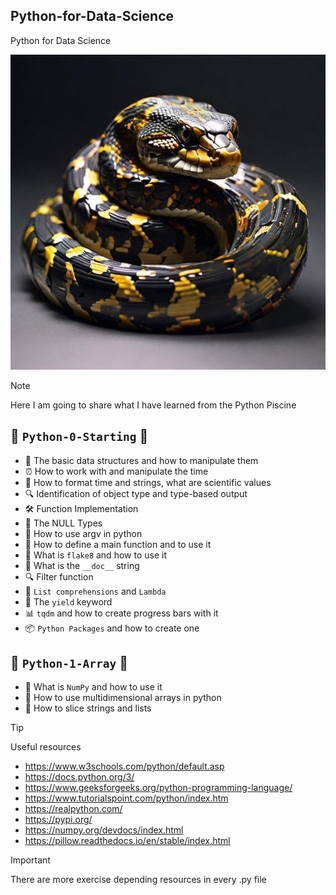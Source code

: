 ## Python-for-Data-Science
Python for Data Science

![](python.jpg)

> [!NOTE]
> Here I am going to share what I have learned from the Python Piscine

##  🐍 `Python-0-Starting` 🐍
-   🔧 The basic data structures and how to manipulate them
-   ⏰ How to work with and manipulate the time
-   📅 How to format time and strings, what are scientific values
-   🔍 Identification of object type and type-based output
-   🛠️ Function Implementation
-   🚫 The NULL Types
-   🔧 How to use argv in python
-   🏁 How to define a main function and to use it
-   👀 What is `flake8` and how to use it
-   📝 What is the `__doc__` string
-   🔍 Filter function
-   🔄 `List comprehensions` and `Lambda`
-   🌱 The `yield` keyword
-   📊 `tqdm` and how to create progress bars with it
-   📦 `Python Packages` and how to create one

##  🐍 `Python-1-Array` 🐍
-   🎲 What is `NumPy` and how to use it
-   📐 How to use multidimensional arrays in python
-   🔪 How to slice strings and lists
> [!TIP]
> Useful resources

- https://www.w3schools.com/python/default.asp
- https://docs.python.org/3/
- https://www.geeksforgeeks.org/python-programming-language/
- https://www.tutorialspoint.com/python/index.htm
- https://realpython.com/
- https://pypi.org/
- https://numpy.org/devdocs/index.html
- https://pillow.readthedocs.io/en/stable/index.html

> [!IMPORTANT]
> There are more exercise depending resources in every .py file
